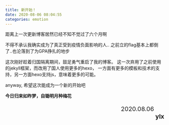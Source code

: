 ```yaml
---
title: 新开始！
date: 2020-08-06 08:04:55
categories: emotion
---
```


距离上一次更新博客居然已经不知不觉过了六个月啊

不得不承认我确实成为了真正受到疫情负面影响的人..
之前立的flag基本上都倒了..也沦落到了为GPA挣扎的地步

这次刚好趁着归国隔离期间，鼓足勇气重启了我的博客。
这一次弃用了之前使用的jekyll框架，而改用了国人使用更多的hexo， 一方面有更多的模板和技术的支持，另一方面hexo支持js，意味着更多的可能。

anyway, 希望这次能成为一个新的开始吧

**今日归来如昨梦，自锄明月种梅花**

<p align = right style="font-size: 1.2rem">
2020.08.06 &nbsp;&nbsp;&nbsp;&nbsp;&nbsp;<br>
<b>ylx</b>
</p>